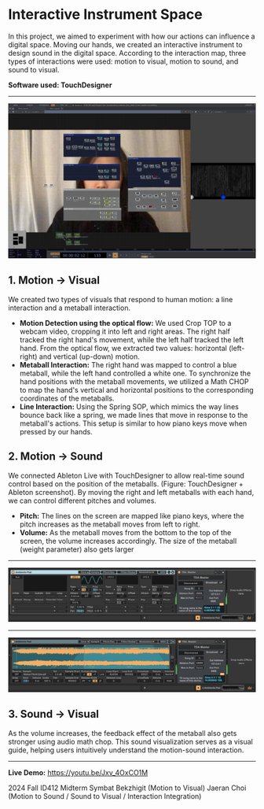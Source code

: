 # Interactive Instrument Space


In this project, we aimed to experiment with how our actions can influence a digital space. Moving our hands, we created an interactive instrument to design sound in the digital space. According to the interaction map, three types of interactions were used: motion to visual, motion to sound, and sound to visual.

**Software used: TouchDesigner**

***
![](screenshot.png)

## 1. Motion → Visual  
We created two types of visuals that respond to human motion: a line interaction and a metaball interaction. 

- **Motion Detection using the optical flow:** We used Crop TOP to a webcam video, cropping it into left and right areas. The right half tracked the right hand's movement, while the left half tracked the left hand. From the optical flow, we extracted two values: horizontal (left-right) and vertical (up-down) motion.
-	**Metaball Interaction:** The right hand was mapped to control a blue metaball, while the left hand controlled a white one. To synchronize the hand positions with the metaball movements, we utilized a Math CHOP to map the hand's vertical and horizontal positions to the corresponding coordinates of the metaballs.
- **Line Interaction:** Using the Spring SOP, which mimics the way lines bounce back like a spring, we made lines that move in response to the metaball's actions. This setup is similar to how piano keys move when pressed by our hands.


## 2. Motion → Sound 
We connected Ableton Live with TouchDesigner to allow real-time sound control based on the position of the metaballs. (Figure: TouchDesigner + Ableton screenshot). By moving the right and left metaballs with each hand, we can control different pitches and volumes.

- **Pitch:** The lines on the screen are mapped like piano keys, where the pitch increases as the metaball moves from left to right.
- **Volume:** As the metaball moves from the bottom to the top of the screen, the volume increases accordingly. The size of the metaball (weight parameter) also gets larger

***
![](abletone_1.png)

***
![](abletone_2.png)

## 3. Sound → Visual 
As the volume increases, the feedback effect of the metaball also gets stronger using audio math chop. This sound visualization serves as a visual guide, helping users intuitively understand the motion-sound interaction.

***
**Live Demo:** https://youtu.be/Jxv_4OxCO1M

2024 Fall ID412 Midterm 
Symbat Bekzhigit (Motion to Visual)
Jaeran Choi (Motion to Sound / Sound to Visual / Interaction Integration)

